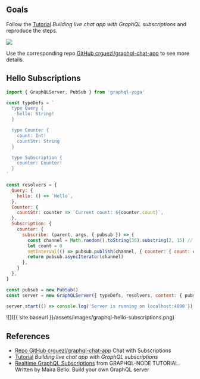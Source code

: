## Goals

Follow the [Tutorial](https://pusher.com/tutorials/chat-graphql-subscriptions/) *Building live chat app with GraphQL subscriptions* and reproduce the steps.

![]({{site.baseurl}}/assets/images/graphql-subscriptions-playground.png)

Use the corresponding repo [GitHub crguezl/graphql-chat-app](https://github.com/crguezl/graphql-chat-app) to see more details.

## Hello Subscriptions


```js 
import { GraphQLServer, PubSub } from 'graphql-yoga'

const typeDefs = `
  type Query {
    hello: String!
  }

  type Counter {
    count: Int!
    countStr: String
  }

  type Subscription {
    counter: Counter!
  }
`

const resolvers = {
  Query: {
    hello: () => `Hello`,
  },
  Counter: {
    countStr: counter => `Current count: ${counter.count}`,
  },
  Subscription: {
    counter: {
      subscribe: (parent, args, { pubsub }) => {
        const channel = Math.random().toString(36).substring(2, 15) // random channel name
        let count = 0
        setInterval(() => pubsub.publish(channel, { counter: { count: count++ } }), 2000)
        return pubsub.asyncIterator(channel)
      },
    }
  },
}

const pubsub = new PubSub()
const server = new GraphQLServer({ typeDefs, resolvers, context: { pubsub } })

server.start(() => console.log('Server is running on localhost:4000'))
```

![]({{ site.baseurl }}/assets/images/graphql-hello-subscriptions.png)

## References

* [Repo GitHub crguezl/graphql-chat-app](https://github.com/crguezl/graphql-chat-app) Chat with Subscriptions
* [Tutorial](https://pusher.com/tutorials/chat-graphql-subscriptions/) *Building live chat app with GraphQL subscriptions*
* [Realtime GraphQL Subscriptions](https://www.howtographql.com/graphql-js/7-subscriptions/) from GRAPHQL-NODE TUTORIAL. Written by Maira Bello: Build your own GraphQL server
